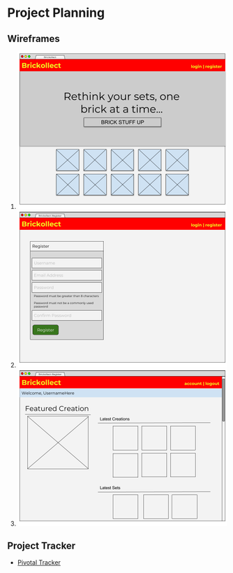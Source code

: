 # Project Planning

## Wireframes
1. ![Main Page](../wireframes/brickollect-wf-index.png)
1. ![Registration Page](../wireframes/brickollect-wf-user-signup.png)
1. ![User Index Page](../wireframes/brickollect-wf-user-index.png)

## Project Tracker
* [Pivotal Tracker](https://www.pivotaltracker.com/n/projects/2128316)
